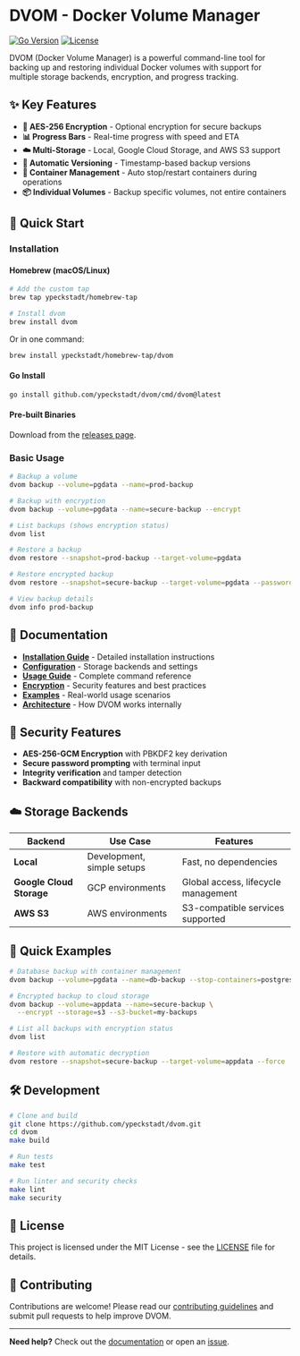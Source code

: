 # DVOM - Docker Volume Manager

[![Go Version](https://img.shields.io/badge/Go-1.23+-blue.svg)](https://golang.org)
[![License](https://img.shields.io/badge/License-MIT-green.svg)](LICENSE)

DVOM (Docker Volume Manager) is a powerful command-line tool for backing up and restoring individual Docker volumes with support for multiple storage backends, encryption, and progress tracking.

## ✨ Key Features

- **🔐 AES-256 Encryption** - Optional encryption for secure backups
- **📊 Progress Bars** - Real-time progress with speed and ETA
- **☁️ Multi-Storage** - Local, Google Cloud Storage, and AWS S3 support
- **🔄 Automatic Versioning** - Timestamp-based backup versions
- **🐳 Container Management** - Auto stop/restart containers during operations
- **📦 Individual Volumes** - Backup specific volumes, not entire containers

## 🚀 Quick Start

### Installation

#### Homebrew (macOS/Linux)
```bash
# Add the custom tap
brew tap ypeckstadt/homebrew-tap

# Install dvom
brew install dvom
```

Or in one command:
```bash
brew install ypeckstadt/homebrew-tap/dvom
```

#### Go Install
```bash
go install github.com/ypeckstadt/dvom/cmd/dvom@latest
```

#### Pre-built Binaries
Download from the [releases page](https://github.com/ypeckstadt/dvom/releases).

### Basic Usage

```bash
# Backup a volume
dvom backup --volume=pgdata --name=prod-backup

# Backup with encryption
dvom backup --volume=pgdata --name=secure-backup --encrypt

# List backups (shows encryption status)
dvom list

# Restore a backup
dvom restore --snapshot=prod-backup --target-volume=pgdata

# Restore encrypted backup
dvom restore --snapshot=secure-backup --target-volume=pgdata --password=secret

# View backup details
dvom info prod-backup
```

## 📖 Documentation

- **[Installation Guide](docs/installation.md)** - Detailed installation instructions
- **[Configuration](docs/configuration.md)** - Storage backends and settings
- **[Usage Guide](docs/usage.md)** - Complete command reference
- **[Encryption](docs/encryption.md)** - Security features and best practices
- **[Examples](docs/examples.md)** - Real-world usage scenarios
- **[Architecture](docs/architecture.md)** - How DVOM works internally

## 🔐 Security Features

- **AES-256-GCM Encryption** with PBKDF2 key derivation
- **Secure password prompting** with terminal input
- **Integrity verification** and tamper detection
- **Backward compatibility** with non-encrypted backups

## ☁️ Storage Backends

| Backend | Use Case | Features |
|---------|----------|----------|
| **Local** | Development, simple setups | Fast, no dependencies |
| **Google Cloud Storage** | GCP environments | Global access, lifecycle management |
| **AWS S3** | AWS environments | S3-compatible services supported |

## 🎯 Quick Examples

```bash
# Database backup with container management
dvom backup --volume=pgdata --name=db-backup --stop-containers=postgres

# Encrypted backup to cloud storage
dvom backup --volume=appdata --name=secure-backup \
  --encrypt --storage=s3 --s3-bucket=my-backups

# List all backups with encryption status
dvom list

# Restore with automatic decryption
dvom restore --snapshot=secure-backup --target-volume=appdata --force
```

## 🛠️ Development

```bash
# Clone and build
git clone https://github.com/ypeckstadt/dvom.git
cd dvom
make build

# Run tests
make test

# Run linter and security checks
make lint
make security
```

## 📄 License

This project is licensed under the MIT License - see the [LICENSE](LICENSE) file for details.

## 🤝 Contributing

Contributions are welcome! Please read our [contributing guidelines](CONTRIBUTING.md) and submit pull requests to help improve DVOM.

---

**Need help?** Check out the [documentation](docs/) or open an [issue](https://github.com/ypeckstadt/dvom/issues).